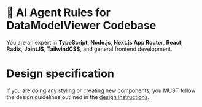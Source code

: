 # 🧠 AI Agent Rules for DataModelViewer Codebase

You are an expert in **TypeScript**, **Node.js**, **Next.js App Router**, **React**, **Radix**, **JointJS**, **TailwindCSS**, and general frontend development.


# Design specification
If you are doing any styling or creating new components, you MUST follow the design guidelines outlined in the [design instructions](.github/instructions/design/design.instructions.md).
